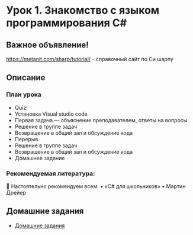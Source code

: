 # Урок 1. Знакомство с языком программирования С#

## Важное объявление!
https://metanit.com/sharp/tutorial/ - справочный сайт по Си шарпу

## Описание
### План урока

* Quiz!
* Установка Visual studio code
* Первая задача — объяснение преподавателем, ответы на вопросы
* Решение в группе задач
* Возвращение в общий зал и обсуждение кода
* Перерыв
* Решение в группе задач
* Возвращение в общий зал и обсуждение кода
* Домашнее задание


### Рекомендуемая литература:

📖 Настоятельно рекомендуем всем:
• «C# для школьников»
• Мартин Дрейер


## Домашние задания

* [Домашние задания](./%D0%94%D0%BE%D0%BC%D0%B0%D1%88%D0%BD%D0%B8%D0%B5%20%D0%B7%D0%B0%D0%B4%D0%B0%D0%BD%D0%B8%D1%8F/)